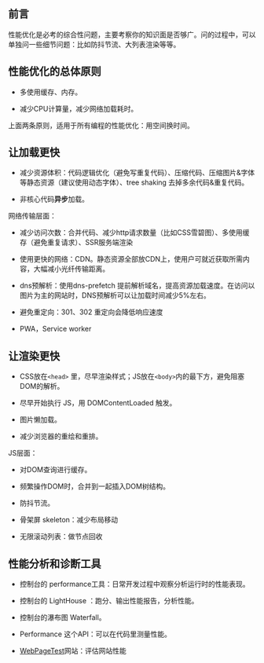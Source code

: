 ## 前言

性能优化是必考的综合性问题，主要考察你的知识面是否够广。问的过程中，可以单独问一些细节问题：比如防抖节流、大列表渲染等等。

## 性能优化的总体原则

- 多使用缓存、内存。

- 减少CPU计算量，减少网络加载耗时。

上面两条原则，适用于所有编程的性能优化：用空间换时间。

## 让加载更快

- 减少资源体积：代码逻辑优化（避免写重复代码）、压缩代码、压缩图片&字体等静态资源（建议使用动态字体）、tree shaking 去掉多余代码&重复代码。

- 非核心代码**异步**加载。

网络传输层面：

- 减少访问次数：合并代码、减少http请求数量（比如CSS雪碧图）、多使用缓存（避免重复请求）、SSR服务端渲染

- 使用更快的网络：CDN。静态资源全部放CDN上，使用户可就近获取所需内容，大幅减小光纤传输距离。

- dns预解析：使用dns-prefetch 提前解析域名，提高资源加载速度。在访问以图片为主的网站时，DNS预解析可以让加载时间减少5%左右。

- 避免重定向：301、302 重定向会降低响应速度

- PWA，Service worker


## 让渲染更快


- CSS放在`<head>` 里，尽早渲染样式；JS放在`<body>`内的最下方，避免阻塞 DOM的解析。

- 尽早开始执行 JS，用 DOMContentLoaded 触发。

- 图片懒加载。

- 减少浏览器的重绘和重排。

JS层面：

- 对DOM查询进行缓存。

- 频繁操作DOM时，合并到一起插入DOM树结构。

- 防抖节流。

- 骨架屏 skeleton：减少布局移动

- 无限滚动列表：做节点回收

## 性能分析和诊断工具

- 控制台的 performance工具：日常开发过程中观察分析运行时的性能表现。

- 控制台的 LightHouse ：跑分、输出性能报告，分析性能。

- 控制台的瀑布图 Waterfall。

- Performance 这个API：可以在代码里测量性能。

- [WebPageTest](https://www.webpagetest.org)网站：评估网站性能









